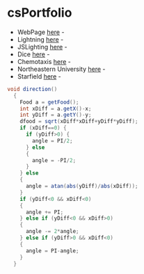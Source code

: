 # csPortfolio

* WebPage [here](https://votoa.github.io/VotoTestWebPage/Testpage.html) - 
* Lightning [here](https://votoa.github.io/lightning2/) - 
* JSLighting [here](https://votoa.github.io/lightning2/LightningP5/index.html) - 
* Dice [here](https://votoa.github.io/dice3/) - 
* Chemotaxis [here](https://votoa.github.io/chemotaxis4/) - 
* Northeastern University [here](https://docs.google.com/presentation/d/e/2PACX-1vRSWhHeVxREhqrWZYRBTPLhoSAa4oWYVoTR_yrK4-zmqprpj5gXilt8YTGcdqJFN1u6k2PypLda1qIM/pub?start=true&loop=true&delayms=15000) - 
* Starfield [here](https://votoa.github.io/starfield5) - 

```Java
void direction()
  {
    Food a = getFood();
    int xDiff = a.getX()-x;
    int yDiff = a.getY()-y;
    dfood = sqrt(xDiff*xDiff+yDiff*yDiff);
    if (xDiff==0) {
      if (yDiff>0) {
        angle = PI/2;
      } else
      {
        angle = -PI/2;
      }
    } else
    {
      angle = atan(abs(yDiff)/abs(xDiff));
    }
    if (yDiff<0 && xDiff<0)
    {
      angle += PI;
    } else if (yDiff<0 && xDiff>0)
    {
      angle -= 2*angle;
    } else if (yDiff>0 && xDiff<0)
    {
      angle = PI-angle;
    }
  }
```
